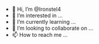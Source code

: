 - 👋 Hi, I’m @Ironstel4
- 👀 I’m interested in ...
- 🌱 I’m currently learning ...
- 💞️ I’m looking to collaborate on ...
- 📫 How to reach me ...

<!---
Ironstel4/Ironstel4 is a ✨ special ✨ repository because its `README.md` (this file) appears on your GitHub profil
apt upgrade
apt update
pkg install php
pkg install git 

https://github.com/mmabas77/Pentest-Tools.git

bash/CD
pentest-tool
